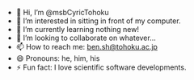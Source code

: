 - 👋 Hi, I’m @msbCyricTohoku
- 👀 I’m interested in sitting in front of my computer.
- 🌱 I’m currently learning nothing new!
- 💞️ I’m looking to collaborate on whatever...
- 📫 How to reach me: ben.sh@tohoku.ac.jp
- 😄 Pronouns: he, him, his
- ⚡ Fun fact: I love scientific software developments.

<!---
msbCyricTohoku/msbCyricTohoku is a ✨ special ✨ repository because its `README.md` (this file) appears on your GitHub profile.
You can click the Preview link to take a look at your changes.
--->
